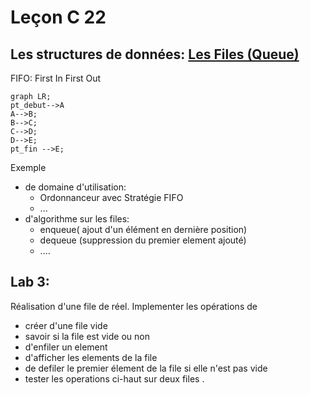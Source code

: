 # Leçon C 22

## Les structures de données: [Les Files (Queue)](https://fr.wikipedia.org/wiki/File_(structure_de_données))

FIFO: First In First Out

``` mermaid
graph LR; 
pt_debut-->A
A-->B;
B-->C;
C-->D;
D-->E;
pt_fin -->E;
```

Exemple 

* de  domaine d'utilisation: 
  + Ordonnanceur avec Stratégie FIFO
  + ...
* d'algorithme sur les files:
  + enqueue( ajout d'un élément en dernière position)
  + dequeue (suppression du premier element ajouté)
  + ....

## Lab 3: 

Réalisation d'une file de réel.
Implementer les opérations de 

* créer d'une file vide
* savoir si la file est vide ou non
* d'enfiler un element
* d'afficher les elements de la file
* de defiler le premier élement de la file si elle n'est pas vide
* tester les operations ci-haut sur deux files .
